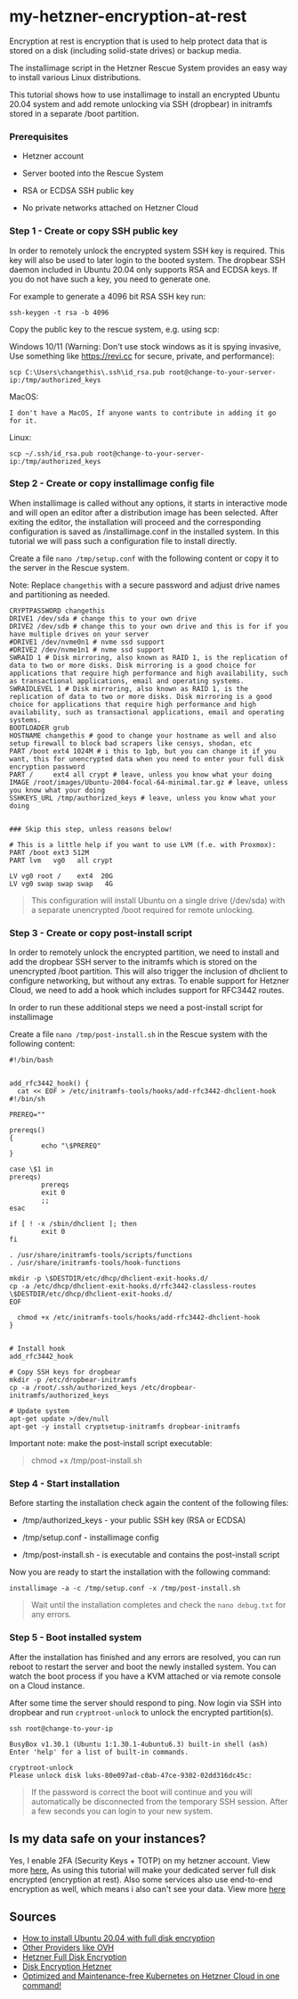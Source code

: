 # my-hetzner-encryption-at-rest
Encryption at rest is encryption that is used to help protect data that is stored on a disk (including solid-state drives) or backup media.

The installimage script in the Hetzner Rescue System provides an easy way to install various Linux distributions.

This tutorial shows how to use installimage to install an encrypted Ubuntu 20.04 system and add remote unlocking via SSH (dropbear) in initramfs stored in a separate /boot partition.

### Prerequisites

- Hetzner account

- Server booted into the Rescue System

- RSA or ECDSA SSH public key

- No private networks attached on Hetzner Cloud


### Step 1 - Create or copy SSH public key

In order to remotely unlock the encrypted system SSH key is required. This key will also be used to later login to the booted system. The dropbear SSH daemon included in Ubuntu 20.04 only supports RSA and ECDSA keys. If you do not have such a key, you need to generate one.

For example to generate a 4096 bit RSA SSH key run:
```
ssh-keygen -t rsa -b 4096
```

Copy the public key to the rescue system, e.g. using scp:

Windows 10/11 (Warning: Don't use stock windows as it is spying invasive, Use something like https://revi.cc for secure, private, and performance):
```
scp C:\Users\changethis\.ssh\id_rsa.pub root@change-to-your-server-ip:/tmp/authorized_keys
```
MacOS:
```
I don't have a MacOS, If anyone wants to contribute in adding it go for it.
```
Linux:
```
scp ~/.ssh/id_rsa.pub root@change-to-your-server-ip:/tmp/authorized_keys
```

### Step 2 - Create or copy installimage config file

When installimage is called without any options, it starts in interactive mode and will open an editor after a distribution image has been selected. After exiting the editor, the installation will proceed and the corresponding configuration is saved as /installimage.conf in the installed system. In this tutorial we will pass such a configuration file to install directly.

Create a file ```nano /tmp/setup.conf``` with the following content or copy it to the server in the Rescue system.

Note: Replace ```changethis``` with a secure password and adjust drive names and partitioning as needed.


```
CRYPTPASSWORD changethis
DRIVE1 /dev/sda # change this to your own drive
DRIVE2 /dev/sdb # change this to your own drive and this is for if you have multiple drives on your server
#DRIVE1 /dev/nvme0n1 # nvme ssd support
#DRIVE2 /dev/nvme1n1 # nvme ssd support
SWRAID 1 # Disk mirroring, also known as RAID 1, is the replication of data to two or more disks. Disk mirroring is a good choice for applications that require high performance and high availability, such as transactional applications, email and operating systems.
SWRAIDLEVEL 1 # Disk mirroring, also known as RAID 1, is the replication of data to two or more disks. Disk mirroring is a good choice for applications that require high performance and high availability, such as transactional applications, email and operating systems.
BOOTLOADER grub
HOSTNAME changethis # good to change your hostname as well and also setup firewall to block bad scrapers like censys, shodan, etc
PART /boot ext4 1024M # i this to 1gb, but you can change it if you want, this for unencrypted data when you need to enter your full disk encryption password
PART /     ext4 all crypt # leave, unless you know what your doing
IMAGE /root/images/Ubuntu-2004-focal-64-minimal.tar.gz # leave, unless you know what your doing
SSHKEYS_URL /tmp/authorized_keys # leave, unless you know what your doing


### Skip this step, unless reasons below!

# This is a little help if you want to use LVM (f.e. with Proxmox):
PART /boot ext3 512M
PART lvm   vg0   all crypt

LV vg0 root /    ext4  20G
LV vg0 swap swap swap   4G
```

> This configuration will install Ubuntu on a single drive (/dev/sda) with a separate unencrypted /boot required for remote unlocking.

### Step 3 - Create or copy post-install script

In order to remotely unlock the encrypted partition, we need to install and add the dropbear SSH server to the initramfs which is stored on the unencrypted /boot partition. This will also trigger the inclusion of dhclient to configure networking, but without any extras. To enable support for Hetzner Cloud, we need to add a hook which includes support for RFC3442 routes.

In order to run these additional steps we need a post-install script for installimage

Create a file ```nano /tmp/post-install.sh``` in the Rescue system with the following content:

```
#!/bin/bash


add_rfc3442_hook() {
  cat << EOF > /etc/initramfs-tools/hooks/add-rfc3442-dhclient-hook
#!/bin/sh

PREREQ=""

prereqs()
{
        echo "\$PREREQ"
}

case \$1 in
prereqs)
        prereqs
        exit 0
        ;;
esac

if [ ! -x /sbin/dhclient ]; then
        exit 0
fi

. /usr/share/initramfs-tools/scripts/functions
. /usr/share/initramfs-tools/hook-functions

mkdir -p \$DESTDIR/etc/dhcp/dhclient-exit-hooks.d/
cp -a /etc/dhcp/dhclient-exit-hooks.d/rfc3442-classless-routes \$DESTDIR/etc/dhcp/dhclient-exit-hooks.d/
EOF

  chmod +x /etc/initramfs-tools/hooks/add-rfc3442-dhclient-hook
}


# Install hook
add_rfc3442_hook

# Copy SSH keys for dropbear
mkdir -p /etc/dropbear-initramfs
cp -a /root/.ssh/authorized_keys /etc/dropbear-initramfs/authorized_keys

# Update system
apt-get update >/dev/null
apt-get -y install cryptsetup-initramfs dropbear-initramfs
```
Important note: make the post-install script executable:
> chmod +x /tmp/post-install.sh

### Step 4 - Start installation

Before starting the installation check again the content of the following files:

- /tmp/authorized_keys - your public SSH key (RSA or ECDSA)

- /tmp/setup.conf - installimage config

- /tmp/post-install.sh - is executable and contains the post-install script

Now you are ready to start the installation with the following command:
```
installimage -a -c /tmp/setup.conf -x /tmp/post-install.sh
```
> Wait until the installation completes and check the ```nano debug.txt``` for any errors.

### Step 5 - Boot installed system

After the installation has finished and any errors are resolved, you can run reboot to restart the server and boot the newly installed system. You can watch the boot process if you have a KVM attached or via remote console on a Cloud instance.

After some time the server should respond to ping. Now login via SSH into dropbear and run ```cryptroot-unlock``` to unlock the encrypted partition(s).

```
ssh root@change-to-your-ip

BusyBox v1.30.1 (Ubuntu 1:1.30.1-4ubuntu6.3) built-in shell (ash)
Enter 'help' for a list of built-in commands.

cryptroot-unlock 
Please unlock disk luks-80e097ad-c0ab-47ce-9302-02dd316dc45c:
```
> If the password is correct the boot will continue and you will automatically be disconnected from the temporary SSH session. After a few seconds you can login to your new system.

## Is my data safe on your instances?

Yes, I enable 2FA (Security Keys + TOTP) on my hetzner account. View more [here](https://docs.hetzner.com/accounts-panel/accounts/two-factor-authentication/), As using this tutorial will make your dedicated server full disk encrypted (encryption at rest). Also some services also use end-to-end encryption as well, which means i also can't see your data. View more [here](https://wikiless.whateveritworks.org/wiki/End-to-end_encryption?lang=en)


## Sources

- [How to install Ubuntu 20.04 with full disk encryption](https://community.hetzner.com/tutorials/install-ubuntu-2004-with-full-disk-encryption)
- [Other Providers like OVH](https://www.reddit.com/r/seedboxes/comments/etw7yo/ovh_sys_full_disk_encryption/)
- [Hetzner Full Disk Encryption](https://github.com/shawnbarton/hetzner-full-disk-encyption)
- [Disk Encryption Hetzner](https://github.com/TheReal1604/disk-encryption-hetzner)
- [Optimized and Maintenance-free Kubernetes on Hetzner Cloud in one command!](https://github.com/kube-hetzner/terraform-hcloud-kube-hetzner)
